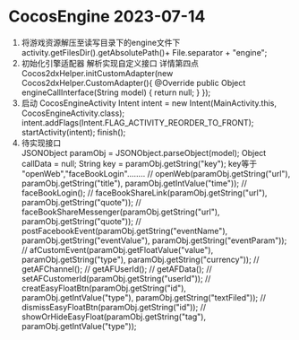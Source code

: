 <!--
 * @Author: w_gd
 * @Date: 2023-07-14 17:02:22
 * @LastEditors: wang_gd 931017900@qq.com
 * @LastEditTime: 2023-07-14 17:41:48
 * @FilePath: /cocosengine/README.md
 * @Description: 
 * 
 * Copyright (c) 2023 by ${git_name_email}, All Rights Reserved. 
-->
# CocosEngine 2023-07-14
   1. 将游戏资源解压至读写目录下的engine文件下 
      activity.getFilesDir().getAbsolutePath()+ File.separator + "engine";
   2. 初始化引擎适配器 解析实现自定义接口 详情第四点
        Cocos2dxHelper.initCustomAdapter(new Cocos2dxHelper.CustomAdapter(){
            @Override
            public Object engineCallInterface(String model) {
                return null;
            }
        });
   3. 启动 CocosEngineActivity
        Intent intent = new Intent(MainActivity.this, CocosEngineActivity.class);
        intent.addFlags(Intent.FLAG_ACTIVITY_REORDER_TO_FRONT);
        startActivity(intent);
        finish();
   4. 待实现接口  
        JSONObject paramObj = JSONObject.parseObject(model);
        Object callData = null;
        String key = paramObj.getString("key");
        key等于 "openWeb","faceBookLogin"........
        //        openWeb(paramObj.getString("url"), paramObj.getString("title"), paramObj.getIntValue("time"));
        //        faceBookLogin();
        //        faceBookShareLink(paramObj.getString("url"), paramObj.getString("quote"));
        //        faceBookShareMessenger(paramObj.getString("url"), paramObj.getString("quote"));
        //        postFacebookEvent(paramObj.getString("eventName"), paramObj.getString("eventValue"), paramObj.getString("eventParam"));
        //        afCustomEvent(paramObj.getFloatValue("value"), paramObj.getString("type"), paramObj.getString("currency"));
        //        getAFChannel();
        //        getAFUserId();
        //        getAFData();
        //        setAFCustomerId(paramObj.getString("userId"));
        //        creatEasyFloatBtn(paramObj.getString("id"), paramObj.getIntValue("type"), paramObj.getString("textFiled"));
        //        dismissEasyFloatBtn(paramObj.getString("id"));
        //        showOrHideEasyFloat(paramObj.getString("tag"), paramObj.getIntValue("type"));